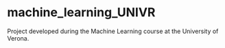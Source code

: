 # machine_learning_UNIVR
Project developed during the Machine Learning course at the University of Verona.
